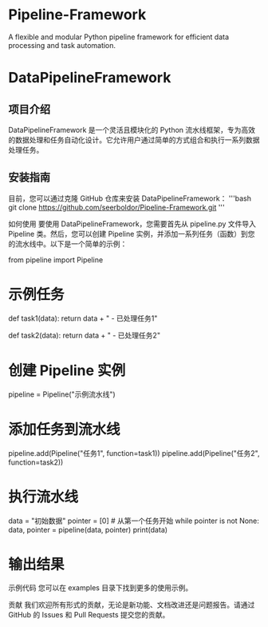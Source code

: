 # Pipeline-Framework
A flexible and modular Python pipeline framework for efficient data processing and task automation.

# DataPipelineFramework

## 项目介绍
DataPipelineFramework 是一个灵活且模块化的 Python 流水线框架，专为高效的数据处理和任务自动化设计。它允许用户通过简单的方式组合和执行一系列数据处理任务。

## 安装指南
目前，您可以通过克隆 GitHub 仓库来安装 DataPipelineFramework：
'''bash
git clone https://github.com/seerboldor/Pipeline-Framework.git
'''

如何使用
要使用 DataPipelineFramework，您需要首先从 pipeline.py 文件导入 Pipeline 类。然后，您可以创建 Pipeline 实例，并添加一系列任务（函数）到您的流水线中。以下是一个简单的示例：

from pipeline import Pipeline

# 示例任务
def task1(data):
    return data + " - 已处理任务1"

def task2(data):
    return data + " - 已处理任务2"

# 创建 Pipeline 实例
pipeline = Pipeline("示例流水线")

# 添加任务到流水线
pipeline.add(Pipeline("任务1", function=task1))
pipeline.add(Pipeline("任务2", function=task2))

# 执行流水线
data = "初始数据"
pointer = [0]  # 从第一个任务开始
while pointer is not None:
    data, pointer = pipeline(data, pointer)
    print(data)

# 输出结果

示例代码
您可以在 examples 目录下找到更多的使用示例。

贡献
我们欢迎所有形式的贡献，无论是新功能、文档改进还是问题报告。请通过 GitHub 的 Issues 和 Pull Requests 提交您的贡献。